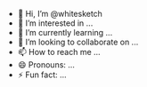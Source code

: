- 👋 Hi, I’m @whitesketch
- 👀 I’m interested in ...
- 🌱 I’m currently learning ...
- 💞️ I’m looking to collaborate on ...
- 📫 How to reach me ...
- 😄 Pronouns: ...
- ⚡ Fun fact: ...

<!---
whitesketch/whitesketch is a ✨ special ✨ repository because its `README.md` (this file) appears on your GitHub profile.
You can click the Preview link to take a look at your changes.
--->
